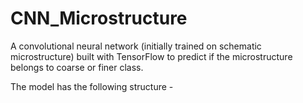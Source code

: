 # CNN_Microstructure
A convolutional neural network (initially trained on schematic microstructure) built with TensorFlow to predict if the microstructure belongs to coarse or finer class.

The model has the following structure -

